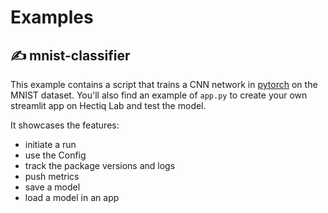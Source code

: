 # Examples

## ✍️ mnist-classifier
This example contains a script that trains a CNN network in [pytorch](http://pytorch.org) on the MNIST dataset. You'll also find an example of `app.py` to create your own streamlit app on Hectiq Lab and test the model.

It showcases the features:
 - initiate a run
 - use the Config 
 - track the package versions and logs
 - push metrics
 - save a model
 - load a model in an app
